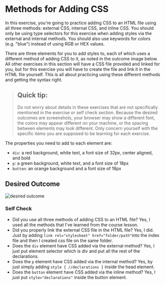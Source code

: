 # Methods for Adding CSS
In this exercise, you're going to practice adding CSS to an HTML file using all three methods: external CSS, internal CSS, and inline CSS. You should only be using type selectors for this exercise when adding styles via the external and internal methods. You should also use keywords for colors (e.g. "blue") instead of using RGB or HEX values.

There are three elements for you to add styles to, each of which uses a different method of adding CSS to it, as noted in the outcome image below. All other exercises in this section will have a CSS file provided and linked for you, but for this exercise you will have to create the file and link it in the HTML file yourself. This is all about practicing using these different methods and getting the syntax right.

> ## Quick tip:
> Do not worry about details in these exercises that are not specifically mentioned in the exercise or self check section. Because the desired outcomes are screenshots, your browser may show a different font, the colors may appear different on your machine, or the spacing between elements may look different. Only concern yourself with the specific items you are supposed to be learning for each exercise.

The properties you need to add to each element are:

* `div`: a red background, white text, a font size of 32px, center aligned, and bold
* `p`: a green background, white text, and a font size of 18px
* `button`: an orange background and a font size of 18px

## Desired Outcome
![desired outcome](./desired-outcome.png)


### Self Check
- Did you use all three methods of adding CSS to an HTML file?
    Yes, I used all the methods that I've learned from the course lesson.
- Did you properly link the external CSS file in the HTML file?
    Yes, I did. Just by adding `link rel="stylesheet" href="folder/path"`into the index file and then I created css file on the same folder.
- Does the `div` element have CSS added via the external method?
    Yes, I just put element selector which is div and put all the rest of the declarations.
- Does the `p` element have CSS added via the internal method?
    Yes, by just simply adding `style { //declarations }` inside the head element.
- Does the `button` element have CSS added via the inline method?
    Yes, I just put `style="declarations"` inside the button element.
